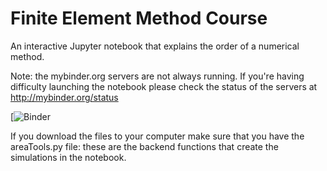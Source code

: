 # Finite Element Method Course
An interactive Jupyter notebook that explains the order of a numerical method. 

Note: the mybinder.org servers are not always running. If you're having difficulty launching the notebook please check the status of the servers at http://mybinder.org/status

[![Binder](https://mybinder.org/v2/gh/yerlanamanbek/teaching-FEM.git/master)

If you download the files to your computer make sure that you have the areaTools.py file: these are the backend functions that create the simulations in the notebook.
